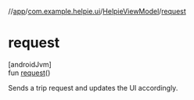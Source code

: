 //[app](../../../index.md)/[com.example.helpie.ui](../index.md)/[HelpieViewModel](index.md)/[request](request.md)

# request

[androidJvm]\
fun [request](request.md)()

Sends a trip request and updates the UI accordingly.
